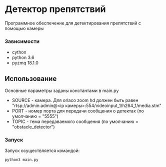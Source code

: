 # Детектор препятствий

Программное обеспечение для детектирования препятствий с помощью камеры

### Зависимости

* cython
* python 3.6
* pyzmq 18.1.0

## Использование
Основные параметры заданы константами в main.py
* SOURCE - камера. Для orlaco zoom hd должен быть равен 
"rtsp://admin:admin@<ip камеры>:554/videoinput_1/h264_1/media.stm"
* PORT - номер порта для передачи сообщения о детектах (по умолчанию = "5555")
* TOPIC - тема передаваемого сообщения (по умолчанию = "obstacle_detector")

### Запуск
Запуск осуществляется командой:
```bash
python3 main.py
```
